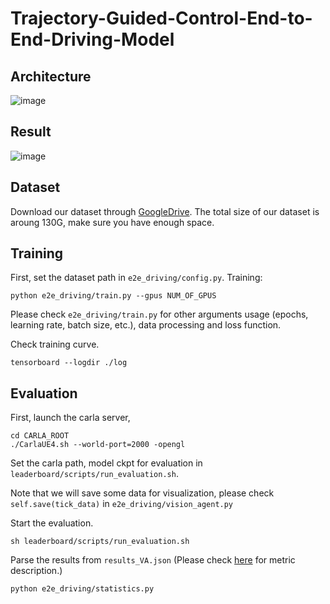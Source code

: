 # Trajectory-Guided-Control-End-to-End-Driving-Model

## Architecture
![image](https://github.com/Heng-Henry/Trajectory-Guided-Control-End-to-End-Driving-Model/assets/90209480/e10e86ce-d392-4294-9f6a-b1f08b3ac5a4)








## Result 
![image](https://github.com/Heng-Henry/Trajectory-Guided-Control-End-to-End-Driving-Model/assets/90209480/551e0833-fbbc-438c-9430-75a5e2c3552c)




## Dataset

Download our dataset through [GoogleDrive](https://drive.google.com/file/d/1HZxlSZ_wUVWkNTWMXXcSQxtYdT7GogSm/view?usp=sharing). The total size of our dataset is aroung 130G, make sure you have enough space.

## Training
First, set the dataset path in ``e2e_driving/config.py``.
Training:
```
python e2e_driving/train.py --gpus NUM_OF_GPUS
```
Please check ``e2e_driving/train.py`` for other arguments usage (epochs, learning rate, batch size, etc.), data processing and loss function.

Check training curve.
```
tensorboard --logdir ./log
```
## Evaluation
First, launch the carla server,
```
cd CARLA_ROOT
./CarlaUE4.sh --world-port=2000 -opengl
```
Set the carla path, model ckpt for evaluation in ``leaderboard/scripts/run_evaluation.sh``.

Note that we will save some data for visualization, 
please check ``self.save(tick_data)`` in ``e2e_driving/vision_agent.py``

Start the evaluation.
```
sh leaderboard/scripts/run_evaluation.sh
```

Parse the results from ``results_VA.json`` (Please check [here](https://leaderboard.carla.org/#evaluation-and-metrics) for metric description.)
```
python e2e_driving/statistics.py
```

